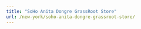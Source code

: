 ```yaml
---
title: "SoHo Anita Dongre GrassRoot Store"
url: /new-york/soho-anita-dongre-grassroot-store/
---
```

